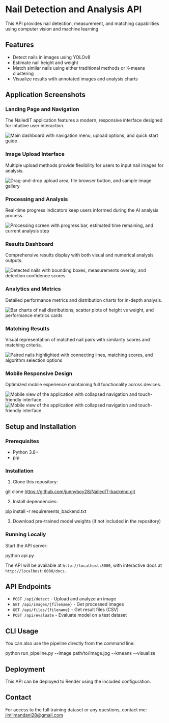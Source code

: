 # Nail Detection and Analysis API

This API provides nail detection, measurement, and matching capabilities using computer vision and machine learning.

## Features

- Detect nails in images using YOLOv8
- Estimate nail height and weight
- Match similar nails using either traditional methods or K-means clustering
- Visualize results with annotated images and analysis charts

## Application Screenshots

### Landing Page and Navigation
The NailedIT application features a modern, responsive interface designed for intuitive user interaction.

![Main dashboard with navigation menu, upload options, and quick start guide](ss/image.png)

### Image Upload Interface
Multiple upload methods provide flexibility for users to input nail images for analysis.

![Drag-and-drop upload area, file browser button, and sample image gallery](ss/image-1.png)

### Processing and Analysis
Real-time progress indicators keep users informed during the AI analysis process.

![Processing screen with progress bar, estimated time remaining, and current analysis step](ss/image-2.png)

### Results Dashboard
Comprehensive results display with both visual and numerical analysis outputs.

![Detected nails with bounding boxes, measurements overlay, and detection confidence scores](ss/image-3.png)

### Analytics and Metrics
Detailed performance metrics and distribution charts for in-depth analysis.

![Bar charts of nail distributions, scatter plots of height vs weight, and performance metrics cards](ss/image-4.png)

### Matching Results
Visual representation of matched nail pairs with similarity scores and matching criteria.

![Paired nails highlighted with connecting lines, matching scores, and algorithm selection options](ss/image-5.png)

### Mobile Responsive Design
Optimized mobile experience maintaining full functionality across devices.

![Mobile view of the application with collapsed navigation and touch-friendly interface](ss/image-6.png)  ![Mobile view of the application with collapsed navigation and touch-friendly interface](ss/image-7.png)

## Setup and Installation

### Prerequisites
- Python 3.8+
- pip

### Installation

1. Clone this repository:

git clone https://github.com/junnyboy28/NailedIT-backend.git

2. Install dependencies:

pip install -r requirements_backend.txt

3. Download pre-trained model weights (if not included in the repository)

### Running Locally

Start the API server:

python api.py

The API will be available at `http://localhost:8000`, with interactive docs at `http://localhost:8000/docs`.

## API Endpoints

- `POST /api/detect` - Upload and analyze an image
- `GET /api/images/{filename}` - Get processed images
- `GET /api/files/{filename}` - Get result files (CSV)
- `POST /api/evaluate` - Evaluate model on a test dataset

## CLI Usage

You can also use the pipeline directly from the command line:

python run_pipeline.py --image path/to/image.jpg --kmeans --visualize

## Deployment

This API can be deployed to Render using the included configuration.

## Contact

For access to the full training dataset or any questions, contact me: jimilmandani28@gmail.com

